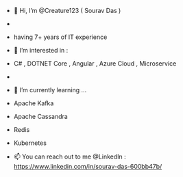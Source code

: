 - 👋 Hi, I’m @Creature123 ( Sourav Das )
- 
- having 7+ years of IT experience 


- 👀 I’m interested in :
- C# , DOTNET Core , Angular , Azure Cloud , Microservice
- 
- 🌱 I’m currently learning ...

- Apache Kafka
- Apache Cassandra
- Redis
- Kubernetes




- 📫 You can reach out to me @LinkedIn : https://www.linkedin.com/in/sourav-das-600bb47b/
<!---
Creature123/Creature123 is a ✨ special ✨ repository because its `README.md` (this file) appears on your GitHub profile.
You can click the Preview link to take a look at your changes.
--->
